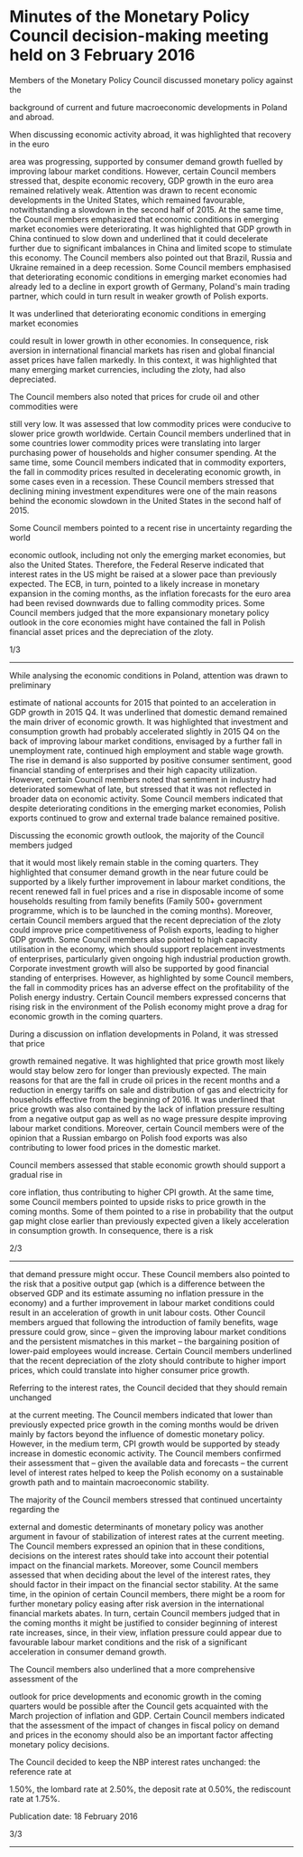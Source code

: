 # Minutes of the Monetary Policy Council decision-making meeting held on 3 February 2016

Members of the Monetary Policy Council discussed monetary policy against the

background of current and future macroeconomic developments in Poland and abroad.

When discussing economic activity abroad, it was highlighted that recovery in the euro

area was progressing, supported by consumer demand growth fuelled by improving
labour market conditions. However, certain Council members stressed that, despite
economic recovery, GDP growth in the euro area remained relatively weak. Attention was
drawn to recent economic developments in the United States, which remained favourable,
notwithstanding a slowdown in the second half of 2015. At the same time, the Council
members emphasized that economic conditions in emerging market economies were
deteriorating. It was highlighted that GDP growth in China continued to slow down and
underlined that it could decelerate further due to significant imbalances in China and
limited scope to stimulate this economy. The Council members also pointed out that Brazil,
Russia and Ukraine remained in a deep recession. Some Council members emphasised that
deteriorating economic conditions in emerging market economies had already led to a
decline in export growth of Germany, Poland's main trading partner, which could in turn
result in weaker growth of Polish exports.

It was underlined that deteriorating economic conditions in emerging market economies

could result in lower growth in other economies. In consequence, risk aversion in
international financial markets has risen and global financial asset prices have fallen
markedly. In this context, it was highlighted that many emerging market currencies,
including the zloty, had also depreciated.

The Council members also noted that prices for crude oil and other commodities were

still very low. It was assessed that low commodity prices were conducive to slower price
growth worldwide. Certain Council members underlined that in some countries lower
commodity prices were translating into larger purchasing power of households and higher
consumer spending. At the same time, some Council members indicated that in commodity
exporters, the fall in commodity prices resulted in decelerating economic growth, in some
cases even in a recession. These Council members stressed that declining mining
investment expenditures were one of the main reasons behind the economic slowdown in
the United States in the second half of 2015.

Some Council members pointed to a recent rise in uncertainty regarding the world

economic outlook, including not only the emerging market economies, but also the United
States. Therefore, the Federal Reserve indicated that interest rates in the US might be raised
at a slower pace than previously expected. The ECB, in turn, pointed to a likely increase in
monetary expansion in the coming months, as the inflation forecasts for the euro area had
been revised downwards due to falling commodity prices. Some Council members judged
that the more expansionary monetary policy outlook in the core economies might have
contained the fall in Polish financial asset prices and the depreciation of the zloty.

1/3


-----

While analysing the economic conditions in Poland, attention was drawn to preliminary

estimate of national accounts for 2015 that pointed to an acceleration in GDP growth in
2015 Q4. It was underlined that domestic demand remained the main driver of economic
growth. It was highlighted that investment and consumption growth had probably
accelerated slightly in 2015 Q4 on the back of improving labour market conditions,
envisaged by a further fall in unemployment rate, continued high employment and stable
wage growth. The rise in demand is also supported by positive consumer sentiment, good
financial standing of enterprises and their high capacity utilization. However, certain
Council members noted that sentiment in industry had deteriorated somewhat of late, but
stressed that it was not reflected in broader data on economic activity. Some Council
members indicated that despite deteriorating conditions in the emerging market
economies, Polish exports continued to grow and external trade balance remained positive.

Discussing the economic growth outlook, the majority of the Council members judged

that it would most likely remain stable in the coming quarters. They highlighted that
consumer demand growth in the near future could be supported by a likely further
improvement in labour market conditions, the recent renewed fall in fuel prices and a rise
in disposable income of some households resulting from family benefits (Family 500+
government programme, which is to be launched in the coming months). Moreover, certain
Council members argued that the recent depreciation of the zloty could improve price
competitiveness of Polish exports, leading to higher GDP growth. Some Council members
also pointed to high capacity utilisation in the economy, which should support replacement
investments of enterprises, particularly given ongoing high industrial production growth.
Corporate investment growth will also be supported by good financial standing of
enterprises. However, as highlighted by some Council members, the fall in commodity
prices has an adverse effect on the profitability of the Polish energy industry. Certain
Council members expressed concerns that rising risk in the environment of the Polish
economy might prove a drag for economic growth in the coming quarters.

During a discussion on inflation developments in Poland, it was stressed that price

growth remained negative. It was highlighted that price growth most likely would stay
below zero for longer than previously expected. The main reasons for that are the fall in
crude oil prices in the recent months and a reduction in energy tariffs on sale and
distribution of gas and electricity for households effective from the beginning of 2016. It
was underlined that price growth was also contained by the lack of inflation pressure
resulting from a negative output gap as well as no wage pressure despite improving labour
market conditions. Moreover, certain Council members were of the opinion that a Russian
embargo on Polish food exports was also contributing to lower food prices in the domestic
market.

Council members assessed that stable economic growth should support a gradual rise in

core inflation, thus contributing to higher CPI growth. At the same time, some Council
members pointed to upside risks to price growth in the coming months. Some of them
pointed to a rise in probability that the output gap might close earlier than previously
expected given a likely acceleration in consumption growth. In consequence, there is a risk

2/3


-----

that demand pressure might occur. These Council members also pointed to the risk that a
positive output gap (which is a difference between the observed GDP and its estimate
assuming no inflation pressure in the economy) and a further improvement in labour
market conditions could result in an acceleration of growth in unit labour costs. Other
Council members argued that following the introduction of family benefits, wage pressure
could grow, since – given the improving labour market conditions and the persistent
mismatches in this market – the bargaining position of lower-paid employees would
increase. Certain Council members underlined that the recent depreciation of the zloty
should contribute to higher import prices, which could translate into higher consumer price
growth.

Referring to the interest rates, the Council decided that they should remain unchanged

at the current meeting. The Council members indicated that lower than previously
expected price growth in the coming months would be driven mainly by factors beyond the
influence of domestic monetary policy. However, in the medium term, CPI growth would
be supported by steady increase in domestic economic activity. The Council members
confirmed their assessment that – given the available data and forecasts – the current level
of interest rates helped to keep the Polish economy on a sustainable growth path and to
maintain macroeconomic stability.

The majority of the Council members stressed that continued uncertainty regarding the

external and domestic determinants of monetary policy was another argument in favour of
stabilization of interest rates at the current meeting. The Council members expressed an
opinion that in these conditions, decisions on the interest rates should take into account
their potential impact on the financial markets. Moreover, some Council members assessed
that when deciding about the level of the interest rates, they should factor in their impact
on the financial sector stability. At the same time, in the opinion of certain Council
members, there might be a room for further monetary policy easing after risk aversion in
the international financial markets abates. In turn, certain Council members judged that in
the coming months it might be justified to consider beginning of interest rate increases,
since, in their view, inflation pressure could appear due to favourable labour market
conditions and the risk of a significant acceleration in consumer demand growth.

The Council members also underlined that a more comprehensive assessment of the

outlook for price developments and economic growth in the coming quarters would be
possible after the Council gets acquainted with the March projection of inflation and GDP.
Certain Council members indicated that the assessment of the impact of changes in fiscal
policy on demand and prices in the economy should also be an important factor affecting
monetary policy decisions.

The Council decided to keep the NBP interest rates unchanged: the reference rate at

1.50%, the lombard rate at 2.50%, the deposit rate at 0.50%, the rediscount rate at 1.75%.

Publication date: 18 February 2016

3/3


-----

